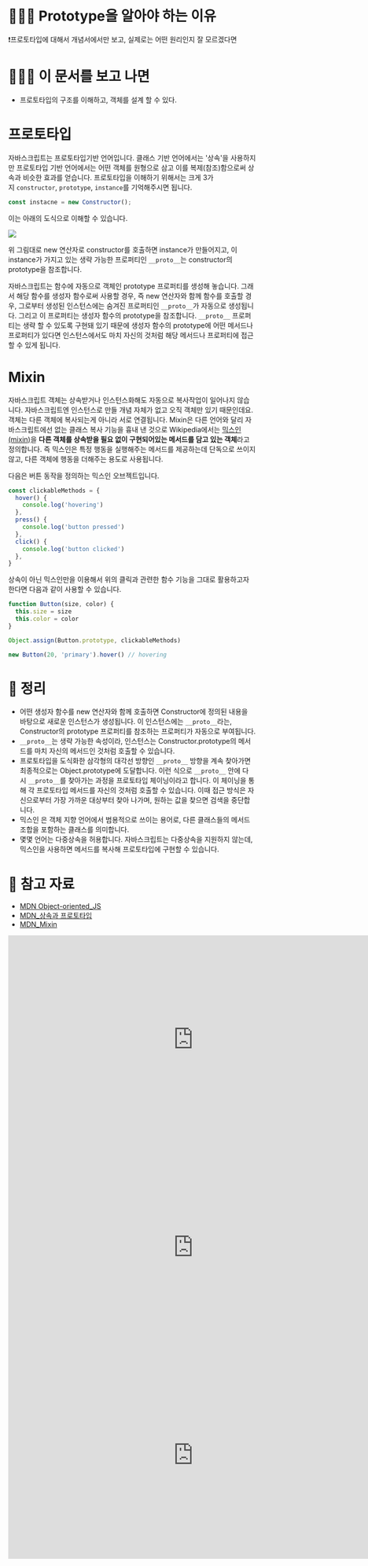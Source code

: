 # 🧑🏼‍🚀 Prototype을 알아야 하는 이유

❗프로토타입에 대해서 개념서에서만 보고, 실제로는 어떤 원리인지 잘 모르겠다면

# 🙋🏻‍♂️ 이 문서를 보고 나면

- 프로토타입의 구조를 이해하고, 객체를 설계 할 수 있다.

# 프로토타입

자바스크립트는 프로토타입기반 언어입니다. 클래스 기반 언어에서는 '상속'을 사용하지만 프로토타입 기반 언어에서는 어떤 객체를 원형으로 삼고 이를 복제(참조)함으로써 상속과 비슷한 효과를 얻습니다. 프로토타입을 이해하기 위해서는 크게 3가지 `constructor`, `prototype`, `instance`를 기억해주시면 됩니다.

```javascript
const instacne = new Constructor(); 
```

이는 아래의 도식으로 이해할 수 있습니다.  

![](https://techcourse-storage.s3.ap-northeast-2.amazonaws.com/f6db4967415c4636be6c5cd0e57ebb8f)

위 그림대로 new 연산자로 constructor를 호출하면 instance가 만들어지고, 이 instance가 가지고 있는 생략 가능한 프로퍼티인 `__proto__`는 constructor의 prototype을 참조합니다.

자바스크립트는 함수에 자동으로 객체인 prototype 프로퍼티를 생성해 놓습니다. 그래서 해당 함수를 생성자 함수로써 사용할 경우, 즉 new 연산자와 함께 함수를 호출할 경우, 그로부터 생성된 인스턴스에는 숨겨진 프로퍼티인 `__proto__`가 자동으로 생성됩니다. 그리고 이 프로퍼티는 생성자 함수의 prototype을 참조합니다. `__proto__` 프로퍼티는 생략 할 수 있도록 구현돼 있기 때문에 생성자 함수의 prototype에 어떤 메서드나 프로퍼티가 있다면 인스턴스에서도 마치 자신의 것처럼 해당 메서드나 프로퍼티에 접근할 수 있게 됩니다.

# Mixin

자바스크립트 객체는 상속받거나 인스턴스화해도 자동으로 복사작업이 일어나지 않습니다. 자바스크립트엔 인스턴스로 만들 개념 자체가 없고 오직 객체만 있기 때문인데요. 객체는 다른 객체에 복사되는게 아니라 서로 연결됩니다. Mixin은 다른 언어와 달리 자바스크립트에선 없는 클래스 복사 기능을 흉내 낸 것으로 Wikipedia에서는 [믹스인(mixin)](https://en.wikipedia.org/wiki/Mixin)을 **다른 객체를 상속받을 필요 없이 구현되어있는 메서드를 담고 있는 객체**라고 정의합니다. 즉 믹스인은 특정 행동을 실행해주는 메서드를 제공하는데 단독으로 쓰이지 않고, 다른 객체에 행동을 더해주는 용도로 사용됩니다.

다음은 버튼 동작을 정의하는 믹스인 오브젝트입니다.

```javascript
const clickableMethods = {
  hover() {
    console.log('hovering')
  },
  press() {
    console.log('button pressed')
  },
  click() {
    console.log('button clicked')
  },
}

```

상속이 아닌 믹스인만을 이용해서 위의 클릭과 관련한 함수 기능을 그대로 활용하고자 한다면 다음과 같이 사용할 수 있습니다.

```javascript
function Button(size, color) {
  this.size = size
  this.color = color
}

Object.assign(Button.prototype, clickableMethods)

new Button(20, 'primary').hover() // hovering
```

# 📘 정리

- 어떤 생성자 함수를 new 연산자와 함께 호출하면 Constructor에 정의된 내용을 바탕으로 새로운 인스턴스가 생성됩니다. 이 인스턴스에는 `__proto__`라는, Constructor의 prototype 프로퍼티를 참조하는 프로퍼티가 자동으로 부여됩니다.
- `__proto__`는 생략 가능한 속성이라, 인스턴스는 Constructor.prototype의 메서드를 마치 자신의 메서드인 것처럼 호출할 수 있습니다.
- 프로토타입을 도식화한 삼각형의 대각선 방향인 `__proto__` 방향을 계속 찾아가면 최종적으로는 Object.prototype에 도달합니다. 이런 식으로 `__proto__` 안에 다시 `__proto__`를 찾아가는 과정을 프로토타입 체이닝이라고 합니다. 이 체이닝을 통해 각 프로토타입 메서드를 자신의 것처럼 호출할 수 있습니다. 이때 접근 방식은 자신으로부터 가장 가까운 대상부터 찾아 나가며, 원하는 값을 찾으면 검색을 중단합니다.
- 믹스인 은 객체 지향 언어에서 범용적으로 쓰이는 용어로, 다른 클래스들의 메서드 조합을 포함하는 클래스를 의미합니다.
- 몇몇 언어는 다중상속을 허용합니다. 자바스크립트는 다중상속을 지원하지 않는데, 믹스인을 사용하면 메서드를 복사해 프로토타입에 구현할 수 있습니다.

# 🔗 참고 자료

- [MDN Object-oriented_JS](https://developer.mozilla.org/ko/docs/Learn/JavaScript/Objects/Object-oriented_JS)
- [MDN_상속과 프로토타입](https://developer.mozilla.org/ko/docs/Web/JavaScript/Guide/Inheritance_and_the_prototype_chain)
- [MDN_Mixin](https://developer.mozilla.org/en-US/docs/Glossary/Mixin)
<iframe width="752" height="423" src="https://www.youtube.com/embed/RYxgNZW3wl0" title="[10분 테코톡] 💼 크리스의 Prototype" frameborder="0" allow="accelerometer; autoplay; clipboard-write; encrypted-media; gyroscope; picture-in-picture; web-share" allowfullscreen></iframe><iframe width="752" height="423" src="https://www.youtube.com/embed/TqFwNFTa3c4" title="[10분 테코톡] 아놀드의 프로토타입 뽀개기" frameborder="0" allow="accelerometer; autoplay; clipboard-write; encrypted-media; gyroscope; picture-in-picture; web-share" allowfullscreen></iframe><iframe width="752" height="423" src="https://www.youtube.com/embed/HujbNZ9IWF8" title="[10분 테코톡] 도리의 Class" frameborder="0" allow="accelerometer; autoplay; clipboard-write; encrypted-media; gyroscope; picture-in-picture; web-share" allowfullscreen></iframe>